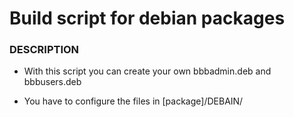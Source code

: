 # Build script for debian packages

### DESCRIPTION

   - With this script you can create your own bbbadmin.deb and bbbusers.deb

   - You have to configure the files in [package]/DEBAIN/
